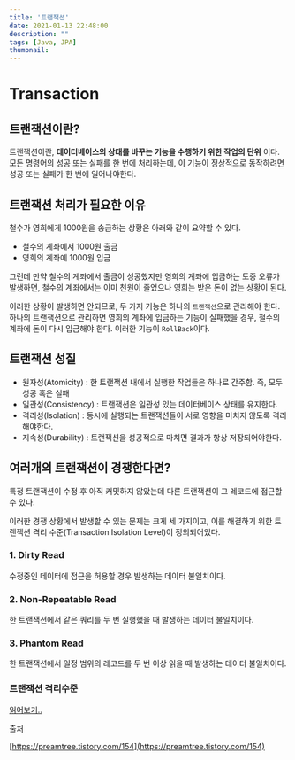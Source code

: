 ```yaml
---
title: '트랜잭션'
date: 2021-01-13 22:48:00
description: ""
tags: [Java, JPA]
thumbnail: 
---  
```

# Transaction

## 트랜잭션이란?

트랜잭션이란, **데이터베이스의 상태를 바꾸는 기능을 수행하기 위한 작업의 단위** 이다. 모든 명령어의 성공 또는 실패를 한 번에 처리하는데, 이 기능이 정상적으로 동작하려면 성공 또는 실패가 한 번에 일어나야한다. 

## 트랜잭션 처리가 필요한 이유

철수가 영희에게 1000원을 송금하는 상황은 아래와 같이 요약할 수 있다.

- 철수의 계좌에서 1000원 출금
- 영희의 계좌에 1000원 입금

그런데 만약 철수의 계좌에서 출금이 성공했지만 영희의 계좌에 입금하는 도중 오류가 발생하면, 철수의 계좌에서는 이미 천원이 줄었으나 영희는 받은 돈이 없는 상황이 된다.

이러한 상황이 발생하면 안되므로, 두 가지 기능은 하나의 `트랜잭션`으로 관리해야 한다. 하나의 트랜잭션으로 관리하면 영희의 계좌에 입금하는 기능이 실패했을 경우, 철수의 계좌에 돈이 다시 입금해야 한다. 이러한 기능이 `RollBack`이다.

## 트랜잭션 성질

- 원자성(Atomicity) : 한 트랜잭션 내에서 실행한 작업들은 하나로 간주함. 즉, 모두 성공 혹은 실패
- 일관성(Consistency) : 트랜잭션은 일관성 있는 데이터베이스 상태를 유지한다.
- 격리성(Isolation) : 동시에 실행되는 트랜잭션들이 서로 영향을 미치지 않도록 격리해야한다.
- 지속성(Durability) : 트랜잭션을 성공적으로 마치면 결과가 항상 저장되어야한다.

## 여러개의 트랜잭션이 경쟁한다면?

특정 트랜잭션이 수정 후 아직 커밋하지 않았는데 다른 트랜잭션이 그 레코드에 접근할 수 있다.

이러한 경쟁 상황에서 발생할 수 있는 문제는 크게 세 가지이고, 이를 해결하기 위한 트랜잭션 격리 수준(Transaction Isolation Level)이 정의되어있다.

### 1. Dirty Read

수정중인 데이터에 접근을 허용할 경우 발생하는 데이터 불일치이다.

### 2. Non-Repeatable Read

한 트랜잭션에서 같은 쿼리를 두 번 실행했을 때 발생하는 데이터 불일치이다.

### 3. Phantom Read

한 트랜잭션에서 일정 범위의 레코드를 두 번 이상 읽을 때 발생하는 데이터 불일치이다.

### 트랜잭션 격리수준

[읽어보기..]([https://preamtree.tistory.com/154](https://preamtree.tistory.com/154))


출처

[https://preamtree.tistory.com/154](https://preamtree.tistory.com/154)